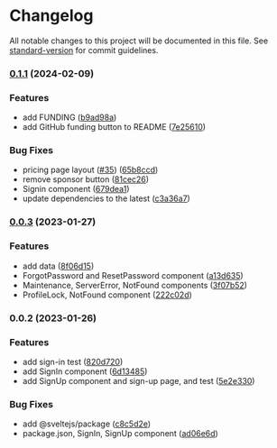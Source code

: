 # Changelog

All notable changes to this project will be documented in this file. See [standard-version](https://github.com/conventional-changelog/standard-version) for commit guidelines.

### [0.1.1](https://github.com/themesberg/flowbite-svelte-admin-dashboard/compare/v0.0.3...v0.1.1) (2024-02-09)

### Features

- add FUNDING ([b9ad98a](https://github.com/themesberg/flowbite-svelte-admin-dashboard/commit/b9ad98a4f3cd742e4fa43939ea07bd0b384401e8))
- add GitHub funding button to README ([7e25610](https://github.com/themesberg/flowbite-svelte-admin-dashboard/commit/7e2561060e121b913640c9784c6a5f528cef38b5))

### Bug Fixes

- pricing page layout ([#35](https://github.com/themesberg/flowbite-svelte-admin-dashboard/issues/35)) ([65b8ccd](https://github.com/themesberg/flowbite-svelte-admin-dashboard/commit/65b8ccd7be2714c11067cd1665558214eb3b4ccc))
- remove sponsor button ([81cec26](https://github.com/themesberg/flowbite-svelte-admin-dashboard/commit/81cec267ea7097aafe01fe62b0e11ca1cd92b7d0))
- Signin component ([679dea1](https://github.com/themesberg/flowbite-svelte-admin-dashboard/commit/679dea1e3b0cc3444b01268551d28cbe271561ba))
- update dependencies to the latest ([c3a36a7](https://github.com/themesberg/flowbite-svelte-admin-dashboard/commit/c3a36a75a36dfbc85fe5c5d65b6dc3f0489f2997))

### [0.0.3](https://github.com/themesberg/flowbite-svelte-admin-dashboard/compare/v0.0.2...v0.0.3) (2023-01-27)

### Features

- add data ([8f06d15](https://github.com/themesberg/flowbite-svelte-admin-dashboard/commit/8f06d1562ff806d65b767001dc54b660ed393a35))
- ForgotPassword and ResetPassword component ([a13d635](https://github.com/themesberg/flowbite-svelte-admin-dashboard/commit/a13d635869866c81df78277e2d1c9158109c7d2f))
- Maintenance, ServerError, NotFound components ([3f07b52](https://github.com/themesberg/flowbite-svelte-admin-dashboard/commit/3f07b52bf6f89c7d299d5757f18a970be3a8ff3e))
- ProfileLock, NotFound component ([222c02d](https://github.com/themesberg/flowbite-svelte-admin-dashboard/commit/222c02d9ec71bf8d0bace33192504277b54b73cc))

### 0.0.2 (2023-01-26)

### Features

- add sign-in test ([820d720](https://github.com/themesberg/flowbite-svelte-admin-dashboard/commit/820d7209aae9d6167b4423afdfdd719c2f5b7699))
- add SignIn component ([6d13485](https://github.com/themesberg/flowbite-svelte-admin-dashboard/commit/6d134850924ed2d90fbe3cb9d13015d504c0e9ae))
- add SignUp component and sign-up page, and test ([5e2e330](https://github.com/themesberg/flowbite-svelte-admin-dashboard/commit/5e2e330f1babd773d3d56f501fe848286aba2ab3))

### Bug Fixes

- add @sveltejs/package ([c8c5d2e](https://github.com/themesberg/flowbite-svelte-admin-dashboard/commit/c8c5d2e605e92f0dc48d9dff9109a6473033d762))
- package.json, SignIn, SignUp component ([ad06e6d](https://github.com/themesberg/flowbite-svelte-admin-dashboard/commit/ad06e6d0873c68ba883ec0565784b713df3ce05f))
